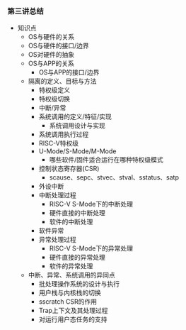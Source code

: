 ### 第三讲总结
- 知识点
	- OS与硬件的关系
  	- OS与硬件的接口/边界
  	- OS对硬件的抽象
  - OS与APP的关系
    - OS与APP的接口/边界
  - 隔离的定义、目标与方法 
	- 特权级定义
  	- 特权级切换
    - 中断/异常
	- 系统调用的定义/特征/实现
		- 系统调用设计与实现
  	- 系统调用执行过程 
	- RISC-V特权级
  	- U-Mode/S-Mode/M-Mode
    	- 哪些软件/固件适合运行在哪种特权级模式
  	- 控制状态寄存器(CSR)	
    	- scause、sepc、stvec、stval、sstatus、satp
	- 外设中断
  	- 中断处理过程
    	- RISC-V S-Mode下的中断处理
      	- 硬件直接的中断处理
      	- 软件的中断处理
	- 软件异常
  	- 异常处理过程
    	- RISC-V S-Mode下的异常处理
      	- 硬件直接的异常处理
      	- 软件的异常处理 
  - 中断、异常、系统调用的异同点
	- 批处理操作系统的设计与执行
  	- 用户栈与内核栈的切换
  	- sscratch CSR的作用
  	- Trap上下文及其处理过程
  	- 对运行用户态任务的支持







